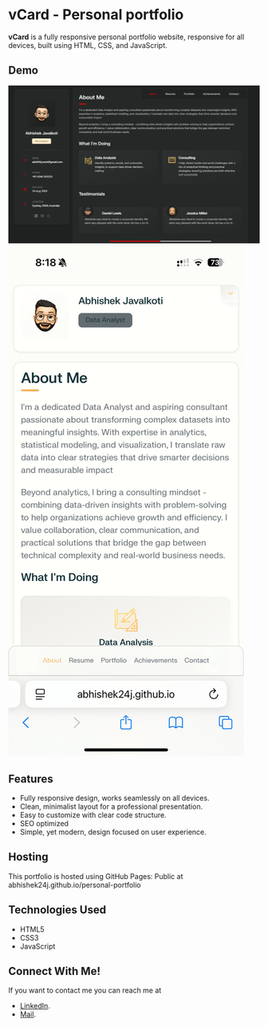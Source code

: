 # vCard - Personal portfolio

**vCard** is a fully responsive personal portfolio website, responsive for all devices, built using HTML, CSS, and JavaScript.

## Demo

![Desktop Demo](./assets/images/Desktop_Demo.png "Desktop Demo")
![Mobile Demo](./assets/images/Mobile_Demo.png "Mobile Demo")

## Features

- Fully responsive design, works seamlessly on all devices.
- Clean, minimalist layout for a professional presentation.
- Easy to customize with clear code structure.
- SEO optimized
- Simple, yet modern, design focused on user experience.

## Hosting
  This portfolio is hosted using GitHub Pages:
  Public at abhishek24j.github.io/personal-portfolio

## Technologies Used

- HTML5
- CSS3
- JavaScript

## Connect With Me!

If you want to contact me you can reach me at
- [LinkedIn](https://www.linkedin.com/in/abhishekjavalkoti/).
- [Mail](mailto:abhi24rj.work@gmail.com).
